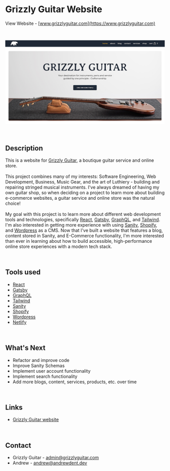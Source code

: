 # Grizzly Guitar Website

View Website - [www.grizzlyguitar.com](https://www.grizzlyguitar.com)

<br />

![A screenshot of the Grizzly Guitar website](/src/images/readme/website-screenshot.png)

<br />

## Description

This is a website for [Grizzly Guitar](https://www.grizzlyguitar.com), a boutique guitar service and online store.
<br />
<br />
This project combines many of my interests: Software Engineering, Web Development, Business, Music Gear, and the art of Luthiery - building and repairing stringed musical instruments. I've always dreamed of having my own guitar shop, so when deciding on a project to learn more about building e-commerce websites, a guitar service and online store was the natural choice!
<br />
<br />
My goal with this project is to learn more about different web development tools and technologies, specifically [React](https://react.dev), [Gatsby](https://www.gatsbyjs.com), [GraphQL](https://graphql.org), and [Tailwind](https://tailwindcss.com). I'm also interested in getting more experience with using [Sanity](https://www.sanity.io), [Shopify](https://www.shopify.com), and [Wordpress](https://wordpress.org) as a CMS. Now that I've built a website that features a blog, content stored in Sanity, and E-Commerce functionality, I'm more interested than ever in learning about how to build accessible, high-performance online store experiences with a modern tech stack.

<br />

## Tools used

- [React](https://react.dev)
- [Gatsby](https://www.gatsbyjs.com)
- [GraphQL](https://graphql.org)
- [Tailwind](https://tailwindcss.com)
- [Sanity](https://www.sanity.io)
- [Shopify](https://www.shopify.com)
- [Wordpress](https://wordpress.org)
- [Netlify](https://netlify.com)

<br />

## What's Next

- Refactor and improve code
- Improve Sanity Schemas
- Implement user account functionality
- Implement search functionality
- Add more blogs, content, services, products, etc. over time

<br />

## Links

- [Grizzly Guitar website](https://www.grizzlyguitar.com)

<br />

## Contact

- Grizzly Guitar - [admin@grizzlyguitar.com](mailto:admin@grizzlyguitar.com)
- Andrew - [andrew@andrewdent.dev](mailto:andrew@andrewdent.dev)

<br />
